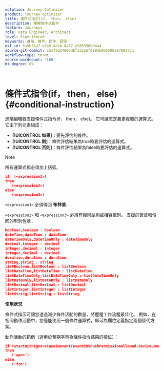 ```yaml
---
solution: Journey Optimizer
product: journey optimizer
title: 條件式指令(if， then， else)
description: 瞭解條件式指令
feature: Journeys
role: Data Engineer, Architect
level: Experienced
keywords: 進階，條件，動作，歷程
exl-id: 5a5b35a7-e3b5-4dc0-8a87-e985956b04a4
source-git-commit: cb1fed2460ddbf3b226fe191b9695008970937c1
workflow-type: tm+mt
source-wordcount: '168'
ht-degree: 0%

---
```


# 條件式指令(if， then， else) {#conditional-instruction}

進階編輯器支援條件式指令(if， then， else)。 它可讓您定義更複雜的運算式。 它由下列元素組成：

* **[!UICONTROL 如果]**：要先評估的條件。
* **[!UICONTROL 則]**：條件評估結果為true時要評估的運算式。
* **[!UICONTROL 否則]**：條件評估結果為false時要評估的運算式。

>[!NOTE]
>
>所有運算式都必須加上括弧。

```json
if  (<expression1>)
then
   (<expression2>)
else
   (<expression3>)
```

`<expression1>` 必須傳回 **布林值**.

`<expression2>` 和 `<expression3>` 必須有相同型別或相容型別。 支援的簽章和傳回的型別包括：

```json
boolean,boolean : boolean
dateTime,dateTime : dateTime
dateTimeOnly,dateTimeOnly : dateTimeOnly
decimal,integer : decimal
integer,decimal : integer
integer,decimal : decimal
duration,duration : duration
string,string : string
listBoolean,listBoolean : listBoolean
listDateTime,listDateTime : listDateTime
listDateTimeOnly,listDateTimeOnly : listDateTimeOnly
listDateOnly,listDateOnly : listDateOnly
listDecimal,listDecimal : listDecimal
listInteger,listInteger : listInteger
listString,listString : listString
```

**使用狀況**

條件式指示可讓您透過減少條件活動的數量，將歷程工作流程最佳化。 例如，在相同動作活動中，您僅能使用一個條件運算式，即可為欄位定義指定兩個替代方案。

動作活動的範例（適用於預期字串為條件指令結果的欄位）：

```json
if (startWithIgnoreCase(@event{eventiOSPushPermissionAllowed.device.model}, 'iPad') or startWithIgnoreCase(@event{eventiOSPushPermissionAllowed.device.model}, 'iOS'))
then
   ('apns')
else
   ('fcm')
```
